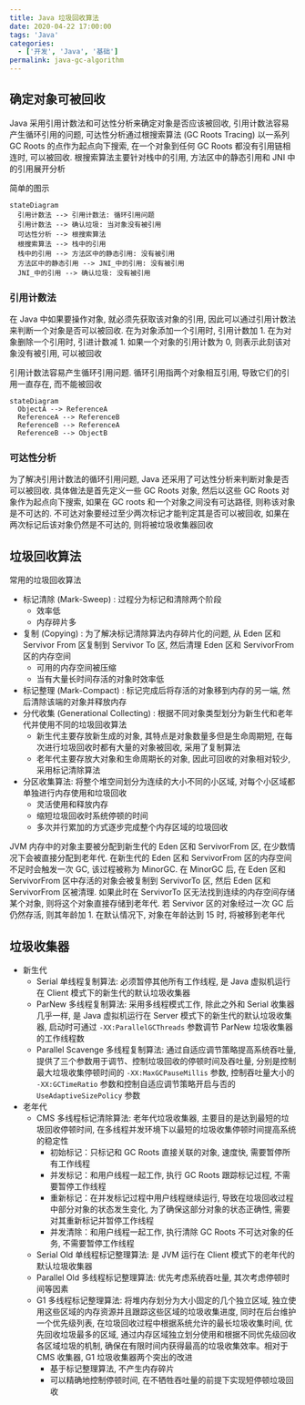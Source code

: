```yaml
---
title: Java 垃圾回收算法
date: 2020-04-22 17:00:00
tags: 'Java'
categories:
  - ['开发', 'Java', '基础']
permalink: java-gc-algorithm
---
```


## 确定对象可被回收

Java 采用引用计数法和可达性分析来确定对象是否应该被回收, 引用计数法容易产生循环引用的问题, 可达性分析通过根搜索算法 (GC Roots Tracing) 以一系列 GC Roots 的点作为起点向下搜索, 在一个对象到任何 GC Roots 都没有引用链相连时, 可以被回收. 根搜索算法主要针对栈中的引用, 方法区中的静态引用和 JNI 中的引用展开分析

简单的图示

```mermaid
stateDiagram
  引用计数法 --> 引用计数法: 循环引用问题
  引用计数法 --> 确认垃圾: 当对象没有被引用
  可达性分析 --> 根搜索算法
  根搜索算法 --> 栈中的引用
  栈中的引用 --> 方法区中的静态引用: 没有被引用
  方法区中的静态引用 --> JNI_中的引用: 没有被引用
  JNI_中的引用 --> 确认垃圾: 没有被引用
```

<!-- more -->

### 引用计数法

在 Java 中如果要操作对象, 就必须先获取该对象的引用, 因此可以通过引用计数法来判断一个对象是否可以被回收. 在为对象添加一个引用时, 引用计数加 1. 在为对象删除一个引用时, 引进计数减 1. 如果一个对象的引用计数为 0, 则表示此刻该对象没有被引用, 可以被回收

引用计数法容易产生循环引用问题. 循环引用指两个对象相互引用, 导致它们的引用一直存在, 而不能被回收

```mermaid
stateDiagram
  ObjectA --> ReferenceA
  ReferenceA --> ReferenceB
  ReferenceB --> ReferenceA
  ReferenceB --> ObjectB
```

### 可达性分析

为了解决引用计数法的循环引用问题, Java 还采用了可达性分析来判断对象是否可以被回收. 具体做法是首先定义一些 GC Roots 对象, 然后以这些 GC Roots 对象作为起点向下搜索, 如果在 GC roots 和一个对象之间没有可达路径, 则称该对象是不可达的. 不可达对象要经过至少两次标记才能判定其是否可以被回收, 如果在两次标记后该对象仍然是不可达的, 则将被垃圾收集器回收

## 垃圾回收算法

常用的垃圾回收算法

- 标记清除 (Mark-Sweep) : 过程分为标记和清除两个阶段
  - 效率低
  - 内存碎片多
- 复制 (Copying) : 为了解决标记清除算法内存碎片化的问题, 从 Eden 区和 Servivor From 区复制到 Servivor To 区, 然后清理 Eden 区和 ServivorFrom 区的内存空间
  - 可用的内存空间被压缩
  - 当有大量长时间存活的对象时效率低
- 标记整理 (Mark-Compact) : 标记完成后将存活的对象移到内存的另一端, 然后清除该端的对象并释放内存
- 分代收集 (Generational Collecting) : 根据不同对象类型划分为新生代和老年代并使用不同的垃圾回收算法
  - 新生代主要存放新生成的对象, 其特点是对象数量多但是生命周期短, 在每次进行垃圾回收时都有大量的对象被回收, 采用了复制算法
  - 老年代主要存放大对象和生命周期长的对象, 因此可回收的对象相对较少, 采用标记清除算法
- 分区收集算法: 将整个堆空间划分为连续的大小不同的小区域, 对每个小区域都单独进行内存使用和垃圾回收
  - 灵活使用和释放内存
  - 缩短垃圾回收时系统停顿的时间
  - 多次并行累加的方式逐步完成整个内存区域的垃圾回收

JVM 内存中的对象主要被分配到新生代的 Eden 区和 ServivorFrom 区, 在少数情况下会被直接分配到老年代. 在新生代的 Eden 区和 ServivorFrom 区的内存空间不足时会触发一次 GC, 该过程被称为 MinorGC. 在 MinorGC 后, 在 Eden 区和 ServivorFrom 区中存活的对象会被复制到 ServivorTo 区, 然后 Eden 区和 ServivorFrom 区被清理. 如果此时在 ServivorTo 区无法找到连续的内存空间存储某个对象, 则将这个对象直接存储到老年代. 若 Servivor 区的对象经过一次 GC 后仍然存活, 则其年龄加 1. 在默认情况下, 对象在年龄达到 15 时, 将被移到老年代

## 垃圾收集器

- 新生代
  - Serial 单线程复制算法: 必须暂停其他所有工作线程, 是 Java 虚拟机运行在 Client 模式下的新生代的默认垃圾收集器
  - ParNew 多线程复制算法: 采用多线程模式工作, 除此之外和 Serial 收集器几乎一样, 是 Java 虚拟机运行在 Server 模式下的新生代的默认垃圾收集器, 启动时可通过 `-XX:ParallelGCThreads` 参数调节 ParNew 垃圾收集器的工作线程数
  - Parallel Scavenge 多线程复制算法: 通过自适应调节策略提高系统吞吐量, 提供了三个参数用于调节、控制垃圾回收的停顿时间及吞吐量, 分别是控制最大垃圾收集停顿时间的 `-XX:MaxGCPauseMillis` 参数, 控制吞吐量大小的 `-XX:GCTimeRatio` 参数和控制自适应调节策略开启与否的 `UseAdaptiveSizePolicy` 参数
- 老年代
  - CMS 多线程标记清除算法: 老年代垃圾收集器, 主要目的是达到最短的垃圾回收停顿时间, 在多线程并发环境下以最短的垃圾收集停顿时间提高系统的稳定性
    - 初始标记：只标记和 GC Roots 直接关联的对象, 速度快, 需要暂停所有工作线程
    - 并发标记：和用户线程一起工作, 执行 GC Roots 跟踪标记过程, 不需要暂停工作线程
    - 重新标记：在并发标记过程中用户线程继续运行, 导致在垃圾回收过程中部分对象的状态发生变化, 为了确保这部分对象的状态正确性, 需要对其重新标记并暂停工作线程
    - 并发清除：和用户线程一起工作, 执行清除 GC Roots 不可达对象的任务, 不需要暂停工作线程
  - Serial Old 单线程标记整理算法: 是 JVM 运行在 Client 模式下的老年代的默认垃圾收集器
  - Parallel Old 多线程标记整理算法: 优先考虑系统吞吐量, 其次考虑停顿时间等因素
  - G1 多线程标记整理算法: 将堆内存划分为大小固定的几个独立区域, 独立使用这些区域的内存资源并且跟踪这些区域的垃圾收集进度, 同时在后台维护一个优先级列表, 在垃圾回收过程中根据系统允许的最长垃圾收集时间, 优先回收垃圾最多的区域, 通过内存区域独立划分使用和根据不同优先级回收各区域垃圾的机制, 确保在有限时间内获得最高的垃圾收集效率。相对于 CMS 收集器, G1 垃圾收集器两个突出的改进
    - 基于标记整理算法, 不产生内存碎片
    - 可以精确地控制停顿时间, 在不牺牲吞吐量的前提下实现短停顿垃圾回收

